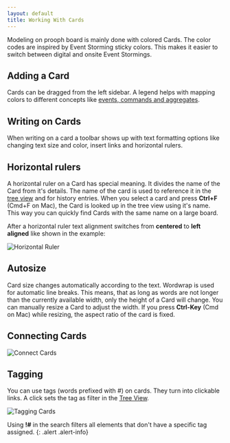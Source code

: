 ```yaml
---
layout: default
title: Working With Cards
---
```


Modeling on prooph board is mainly done with colored Cards. The color codes are inspired by Event Storming sticky colors. This makes it easier to switch between digital and onsite Event Stormings.

## Adding a Card
Cards can be dragged from the left sidebar. A legend helps with mapping colors to different concepts like [events, commands and aggregates]({{site.baseurl}}/event_storming/basic-concepts.html).

## Writing on Cards

When writing on a card a toolbar shows up with text formatting options like changing text size and color, insert links and horizontal rulers.

## Horizontal rulers
A horizontal ruler on a Card has special meaning.
It divides the name of the Card from it's details.
The name of the card is used to reference it in the [tree view]({{site.baseurl}}/board_workspace/Tree-View.html) and for history entries.
When you select a card and press **Ctrl+F** (Cmd+F on Mac), the Card is looked up in the tree view using it's name.
This way you can quickly find Cards with the same name on a large board.

After a horizontal ruler text alignment switches from **centered** to **left aligned** like shown in the example:

<img src="{{site.baseurl}}/assets/images/hr_and_lookup.gif" alt="Horizontal Ruler" />

## Autosize

Card size changes automatically according to the text.
Wordwrap is used for automatic line breaks. This means, that as long as words are not longer than the currently available width, only the height of a Card will change.
You can manually resize a Card to adjust the width. If you press **Ctrl-Key** (Cmd on Mac) while resizing, the aspect ratio of the card is fixed.

## Connecting Cards

<img src="{{site.baseurl}}/assets/images/connect.gif" alt="Connect Cards" />

## Tagging

You can use tags (words prefixed with #) on cards. They turn into clickable links. A click sets the tag as filter in
the [Tree View]({{site.baseurl}}/board_workspace/Tree-View.html).

<img src="{{site.baseurl}}/assets/images/tagging.gif" alt="Tagging Cards" />

Using **!#** in the search filters all elements that don't have a specific tag assigned.
{: .alert .alert-info}
